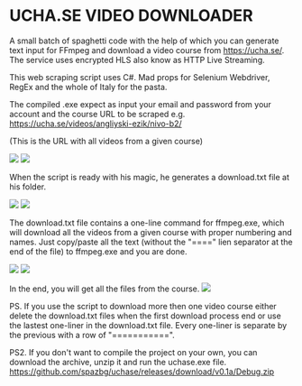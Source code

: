 # UCHA.SE VIDEO DOWNLOADER
A small batch of spaghetti code with the help of which you can generate text input for FFmpeg and download a video course from https://ucha.se/. The service uses encrypted HLS also know as HTTP Live Streaming.

This web scraping script uses C#. Mad props for Selenium Webdriver, RegEx and the whole of Italy for the pasta. 

The compiled .exe expect as input your email and password from your account and the course URL to be scraped e.g. https://ucha.se/videos/angliyski-ezik/nivo-b2/ 

(This is the URL with all videos from a given course)

<img src="https://i.imgur.com/vxabyJi.png">

<img src="https://i.imgur.com/jcJQIqj.png">

When the script is ready with his magic, he generates a download.txt file at his folder. 

<img src="https://i.imgur.com/Sr1zpmw.png">

<img src="https://i.imgur.com/6Zv3o9f.png">

The download.txt file contains a one-line command for ffmpeg.exe, which will download all the videos from a given course with proper numbering and names. Just copy/paste all the text (without the "====" lien separator at the end of the file) to ffmpeg.exe and you are done. 

<img src="https://i.imgur.com/ib4S31b.png">

<img src="https://i.imgur.com/pzQd8Vh.png">

In the end, you will get all the files from the course. 
<img src="https://i.imgur.com/DyyxaJy.png">

PS. If you use the script to download more then one video course either delete the download.txt files when the first download process end or use the lastest one-liner in the download.txt file. Every one-liner is separate by the previous with a row of "===========". 

PS2. If you don't want to compile the project on your own, you can download the archive, unzip it and run the uchase.exe file.
https://github.com/spazbg/uchase/releases/download/v0.1a/Debug.zip
